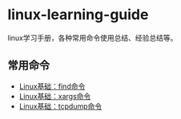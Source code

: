 # linux-learning-guide
linux学习手册，各种常用命令使用总结、经验总结等。

## 常用命令

* [Linux基础：find命令](命令总结/find.md)
* [Linux基础：xargs命令](命令总结/xargs.md)
* [Linux基础：tcpdump命令](命令总结/tcpdump.md)